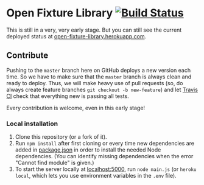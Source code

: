 # Open Fixture Library [![Build Status](https://travis-ci.org/FloEdelmann/open-fixture-library.svg?branch=master)](https://travis-ci.org/FloEdelmann/open-fixture-library)

This is still in a very, very early stage. But you can still see the current deployed status at [open-fixture-library.herokuapp.com](https://open-fixture-library.herokuapp.com/).

## Contribute

Pushing to the `master` branch here on GitHub deploys a new version each time. So we have to make sure that the `master` branch is always clean and ready to deploy. Thus, we will make heavy use of pull requests (so, do always create feature branches `git checkout -b new-feature`) and let [Travis CI](https://travis-ci.org/FloEdelmann/open-fixture-library) check that everything new is passing all tests.

Every contribution is welcome, even in this early stage!

### Local installation

1. Clone this repository (or a fork of it).
2. Run `npm install` after first cloning or every time new dependencies are added in [package.json](package.json) in order to install the needed Node dependencies. (You can identify missing dependencies when the error "Cannot find module" is given.)
3. To start the server locally at [localhost:5000](http://localhost:5000/), run `node main.js` (or `heroku local`, which lets you use environment variables in the `.env` file).
